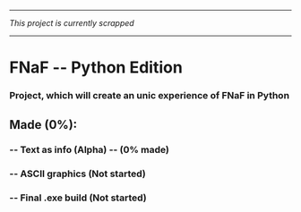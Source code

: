 ___

_This project is currently scrapped_

___
# FNaF -- Python Edition
### Project, which will create an unic experience of FNaF in Python

## Made (0%):
### -- Text as info (Alpha) -- (0% made)
### -- ASCII graphics (Not started)
### -- Final .exe build (Not started)
